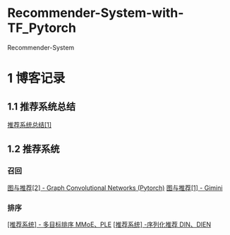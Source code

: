 # Recommender-System-with-TF_Pytorch
Recommender-System


# 1 博客记录
## 1.1 推荐系统总结

[推荐系统总结[1]](https://zhuanlan.zhihu.com/p/389414102)


## 1.2 推荐系统

### 召回

[图与推荐[2] - Graph Convolutional Networks (Pytorch)](https://blog.csdn.net/qq_41709378/article/details/123295373?spm=1001.2014.3001.5502)
[图与推荐[1] - Gimini](https://blog.csdn.net/qq_41709378/article/details/121591618?spm=1001.2014.3001.5502)


### 排序

[[推荐系统] - 多目标排序 MMoE、PLE](https://blog.csdn.net/qq_41709378/article/details/124541102?spm=1001.2014.3001.5502)
[[推荐系统] -序列化推荐 DIN、DIEN](https://blog.csdn.net/qq_41709378/article/details/124552976?spm=1001.2014.3001.5502)
